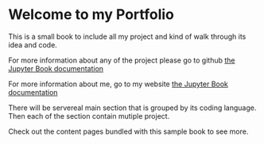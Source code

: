 # Welcome to my Portfolio

This is a small book to include all my project and kind of walk through its idea and code. 

For more information about any of the project please go to github [the Jupyter Book documentation](https://jupyterbook.org)

For more information about me, go to my website [the Jupyter Book documentation](https://jupyterbook.org)

There will be servereal main section that is grouped by its coding language. Then each of the section contain mutiple project.

Check out the content pages bundled with this sample book to see more.

```{tableofcontents}
```
